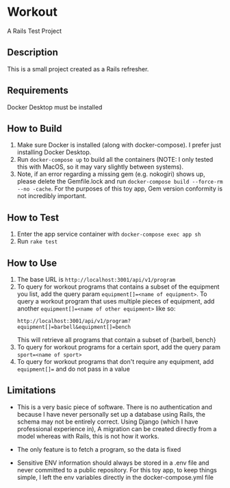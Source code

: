 # Workout
A Rails Test Project

## Description
This is a small project created as a Rails refresher.

## Requirements
Docker Desktop must be installed

## How to Build
1. Make sure Docker is installed (along with docker-compose). I prefer just installing Docker Desktop.
2. Run `docker-compose up` to build all the containers (NOTE: I only tested this with MacOS, so it may vary slightly between systems).
3. Note, if an error regarding a missing gem (e.g. nokogiri) shows up, please delete the Gemfile.lock and run `docker-compose build --force-rm --no -cache`.
   For the purposes of this toy app, Gem version conformity is not incredibly important.

## How to Test
1. Enter the app service container with `docker-compose exec app sh`
2. Run `rake test`

## How to Use
1. The base URL is `http://localhost:3001/api/v1/program`
2. To query for workout programs that contains a subset of the equipment you list, add the query param `equipment[]=<name of equipment>`. To query a workout
   program that uses multiple pieces of equipment, add another `equipment[]=<name of other equipment>` like so:
   ```
   http://localhost:3001/api/v1/program?equipment[]=barbell&equipment[]=bench
   ```
   This will retrieve all programs that contain a subset of {barbell, bench}
3. To query for workout programs for a certain sport, add the query param `sport=<name of sport>`
4. To query for workout programs that don't require any equipment, add `equipment[]=` and do not pass in a value

## Limitations
- This is a very basic piece of software. There is no authentication and because I have never personally set up a database using Rails, the schema
may not be entirely correct. Using Django (which I have professional experience in), A migration can be created directly from a model whereas with Rails,
this is not how it works.

- The only feature is to fetch a program, so the data is fixed

- Sensitive ENV information should always be stored in a .env file and never committed to a public repository. For this toy app, to keep things simple, I left the env variables directly in the docker-compose.yml file
